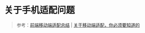 # 关于手机适配问题

> 参考：[前端移动端适配总结](https://blog.csdn.net/xiaxiaoxian/article/details/79395694) | [关于移动端适配，你必须要知道的](https://juejin.im/post/5cddf289f265da038f77696c)
